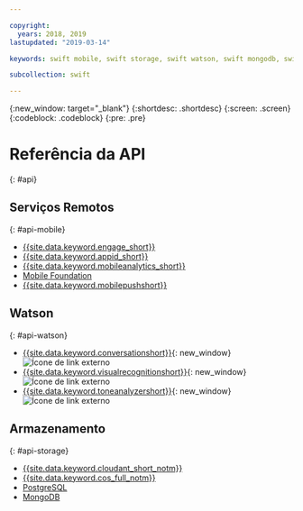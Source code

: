 ```yaml
---

copyright:
  years: 2018, 2019
lastupdated: "2019-03-14"

keywords: swift mobile, swift storage, swift watson, swift mongodb, swift opstgresql, swift api, swift reference

subcollection: swift

---
```


{:new_window: target="_blank"}
{:shortdesc: .shortdesc}
{:screen: .screen}
{:codeblock: .codeblock}
{:pre: .pre}

# Referência da API
{: #api}

## Serviços Remotos
{: #api-mobile}

- [{{site.data.keyword.engage_short}}](/docs/services/app-launch?topic=app-launch-gettingstartedtemplate#gettingstartedtemplate)
- [{{site.data.keyword.appid_short}}](/docs/services/appid?topic=appid-getting-started#getting-started)
- [{{site.data.keyword.mobileanalytics_short}}](/docs/services/mobileanalytics?topic=mobile-analytics-getting-started-tutorial#getting-started-tutorial)
- [Mobile Foundation ](/docs/services/mobilefoundation?topic=mobilefoundation-getting-started-tutorial#getting-started-tutorial)
- [{{site.data.keyword.mobilepushshort}}](/docs/services/mobilepush?topic=mobile-pushnotification-gettingstartedtemplate#gettingstartedtemplate)

## Watson
{: #api-watson}

- [{{site.data.keyword.conversationshort}}](https://www.ibm.com/watson/developercloud/conversation/api/v1/){: new_window} ![Ícone de link externo](../icons/launch-glyph.svg "Ícone de link externo")
- [{{site.data.keyword.visualrecognitionshort}}](https://www.ibm.com/watson/developercloud/visual-recognition/api/v3/){: new_window} ![Ícone de link externo](../icons/launch-glyph.svg "Ícone de link externo")
- [{{site.data.keyword.toneanalyzershort}}](https://www.ibm.com/watson/developercloud/tone-analyzer/api/v3/){: new_window} ![Ícone de link externo](../icons/launch-glyph.svg "Ícone de link externo")

## Armazenamento
{: #api-storage}

- [{{site.data.keyword.cloudant_short_notm}}](/docs/services/Cloudant?topic=cloudant-getting-started-with-cloudant#api-reference-overview)
- [{{site.data.keyword.cos_full_notm}}](/docs/services/cloud-object-storage?topic=cloud-object-storage-for-developers#for-developers)
- [PostgreSQL](/docs/services/ComposeForPostgreSQL?topic=compose-for-postgresql-about#about)
- [ MongoDB ](/docs/services/ComposeForMongoDB?topic=compose-for-mongodb-about#about)
